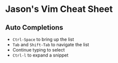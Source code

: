 # Jason's Vim Cheat Sheet

## Auto Completions
- `Ctrl-Space` to bring up the list
- `Tab` and `Shift-Tab` to navigate the list
- Continue typing to select
- `Ctrl-l` to expand a snippet
